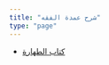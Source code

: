 ```yaml
---
title: "شرح عمدة الفقه"
type: "page"
---
```


* [كتاب الطهارة](/الصوتيات/شرح-عمدة-الفقه/كتاب-الطهارة/) 